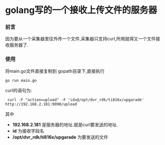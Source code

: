 # golang写的一个接收上传文件的服务器

### 前言
因为要从一个采集器里往外传一个文件,采集器只支持curl,所用就得又一个文件接收服务器了.

### 使用
将main.go文件直接复制到 gopath目录下,直接执行
~~~
go run main.go
~~~

curl的语句为:

~~~
 curl -F "action=upload" -F 'id=@/opt/dvr_rdk/ti816x/upgarade' http://192.168.2.181:9090/upload
~~~

其中 
- **192.168.2.181** 是服务器的地址.就是curl要发送的地址.
- **id** 为接收字段名
- **/opt/dvr_rdk/ti816x/upgarade** 为要发送的文件

